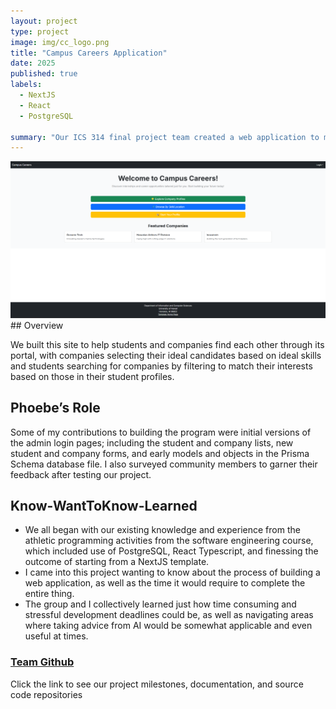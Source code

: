 ```yaml
---
layout: project
type: project
image: img/cc_logo.png
title: "Campus Careers Application"
date: 2025
published: true
labels:
  - NextJS
  - React
  - PostgreSQL

summary: "Our ICS 314 final project team created a web application to match qualified students with relevant companies looking to hire."
---
```



<div class="text-center p-4">
  <img width="1100px" src="../img/landing_page_final.png">
</div>
## Overview

We built this site to help students and companies find each other through its portal, with companies selecting their ideal candidates based on ideal skills and students searching for companies by filtering to match their interests based on those in their student profiles.


## Phoebe’s Role

Some of my contributions to building the program were initial versions of the admin login pages; including the student and company lists, new student and company forms, and early models and objects in the Prisma Schema database file. I also surveyed community members to garner their feedback after testing our project.   


## Know-WantToKnow-Learned

* We all began with our existing knowledge and experience from the athletic programming activities from the software engineering course, which included use of PostgreSQL, React Typescript, and finessing the outcome of starting from a NextJS template.
* I came into this project wanting to know about the process of building a web application, as well as the time it would require to complete the entire thing.
* The group and I collectively learned just how time consuming and stressful development deadlines could be, as well as navigating areas where taking advice from AI would be somewhat applicable and even useful at times.


### <a href="https://github.com/campus-careers">Team Github</a>
Click the link to see our project milestones, documentation, and source code repositories
